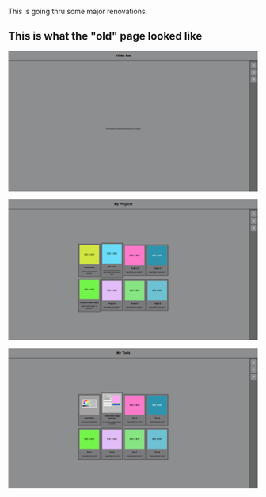 This is going thru some major renovations.

## This is what the "old" page looked like

![Old Home Page](./images/other/old-home.png)

![Old Project Page](./images/other/old-projects.png)

![Old Tool Page](./images/other/old-tools.png)